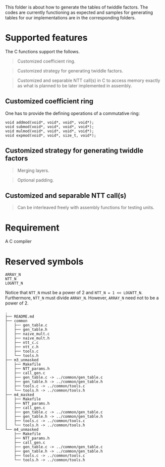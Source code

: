 
This folder is about how to generate the tables of twiddle factors.
The codes are currently functioning as expected and samples for generating tables for our implementations are in the corresponding folders.

# Supported features

The C functions support the follows.

> Customized coefficient ring.

> Customized strategy for generating twiddle factors.

> Customized and separable NTT call(s) in C to access memory exactly as what is planned to be later implemented in assembly.

## Customized coefficient ring

One has to provide the defining operations of a commutative ring:
```
void addmod(void*, void*, void*, void*);
void submod(void*, void*, void*, void*);
void mulmod(void*, void*, void*, void*);
void expmod(void*, void*, size_t, void*);
```

## Customized strategy for generating twiddle factors

> Merging layers.

> Optional padding.

## Customized and separable NTT call(s)

> Can be interleaved freely with assembly functions for testing units.

# Requirement
A C compiler

# Reserved symbols
```
ARRAY_N
NTT_N
LOGNTT_N
```

Notice that `NTT_N` must be a power of 2 and `NTT_N = 1 << LOGNTT_N`.
Furthermore, `NTT_N` must divide `ARRAY_N`.
However, `ARRAY_N` need not to be a power of 2.

```
.
├── README.md
├── common
│   ├── gen_table.c
│   ├── gen_table.h
│   ├── naive_mult.c
│   ├── naive_mult.h
│   ├── ntt_c.c
│   ├── ntt_c.h
│   ├── tools.c
│   └── tools.h
├── m3_unmasked
│   ├── Makefile
│   ├── NTT_params.h
│   ├── call_gen.c
│   ├── gen_table.c -> ../common/gen_table.c
│   ├── gen_table.h -> ../common/gen_table.h
│   ├── tools.c -> ../common/tools.c
│   └── tools.h -> ../common/tools.h
├── m4_masked
│   ├── Makefile
│   ├── NTT_params.h
│   ├── call_gen.c
│   ├── gen_table.c -> ../common/gen_table.c
│   ├── gen_table.h -> ../common/gen_table.h
│   ├── tools.c -> ../common/tools.c
│   └── tools.h -> ../common/tools.h
└── m4_unmasked
    ├── Makefile
    ├── NTT_params.h
    ├── call_gen.c
    ├── gen_table.c -> ../common/gen_table.c
    ├── gen_table.h -> ../common/gen_table.h
    ├── tools.c -> ../common/tools.c
    └── tools.h -> ../common/tools.h
```




